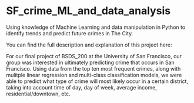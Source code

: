 # SF_crime_ML_and_data_analysis
Using knowledge of Machine Learning and data manipulation in Python to identify trends and predict future crimes in The City.

You can find the full description and explanation of this project here: 


For our final project of BSDS_200 at the University of San Francisco, our group was interested in ultimately predicting crime that occurs in San Francisco. Using data from the top ten most frequent crimes, along with mulitple linear regression and multi-class classification models, we were able to predict what type of crime will most likely occur in a certain district, taking into account time of day, day of week, average income, residential/downtown, etc. 

